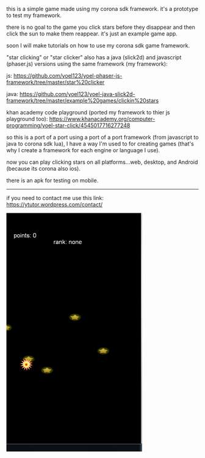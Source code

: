this is a simple game made using my corona sdk framework. it's a prototype to test my framework.

there is no goal to the game you click stars before they disappear and then click the sun to make them reappear.
it's just an example game app.

soon I will make tutorials on how to use my corona sdk game framework.

"star clicking" or "star clicker" also has a java (slick2d) and javascript (phaser.js) versions using the same framework (my framework):

js:
https://github.com/yoel123/yoel-phaser-js-framework/tree/master/star%20clicker

java:
https://github.com/yoel123/yoel-java-slick2d-framework/tree/master/example%20games/clickin%20stars

khan academy code playground (ported my framework to thier js playground too):
https://www.khanacademy.org/computer-programming/yoel-star-click/4545017716277248

so this is a port of a port using a port of a port framework (from javascript to java to corona sdk lua), I have a way I'm used to for creating games (that's why I create a framework for each engine or language I use).

now you can play clicking stars on all platforms...web, desktop, and Android (because its corona also ios).

there is an apk for testing on mobile.

----------------------------------------

if you need to contact me use this link:
https://ytutor.wordpress.com/contact/

![gif 1](https://github.com/yoel123/corona-sdk-clicking-stars-game/blob/master/star%20click.gif?raw=true)
